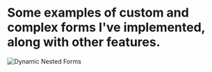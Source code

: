 # Some examples of custom and complex forms I've implemented, along with other features.

![Dynamic Nested Forms](dynamic-nested-forms.png)
